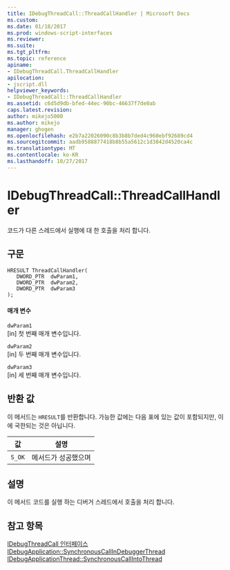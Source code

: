 ```yaml
---
title: IDebugThreadCall::ThreadCallHandler | Microsoft Docs
ms.custom: 
ms.date: 01/18/2017
ms.prod: windows-script-interfaces
ms.reviewer: 
ms.suite: 
ms.tgt_pltfrm: 
ms.topic: reference
apiname:
- IDebugThreadCall.ThreadCallHandler
apilocation:
- jscript.dll
helpviewer_keywords:
- IDebugThreadCall::ThreadCallHandler
ms.assetid: c6d5d9db-bfed-44ec-90bc-46637f7de0ab
caps.latest.revision: 
author: mikejo5000
ms.author: mikejo
manager: ghogen
ms.openlocfilehash: e2b7a22026090c8b3b8b7ded4c960ebf92689cd4
ms.sourcegitcommit: aadb9588877418b8b55a5612c1d3842d4520ca4c
ms.translationtype: MT
ms.contentlocale: ko-KR
ms.lasthandoff: 10/27/2017
---
```

# <a name="idebugthreadcallthreadcallhandler"></a>IDebugThreadCall::ThreadCallHandler
코드가 다른 스레드에서 실행에 대 한 호출을 처리 합니다.  
  
## <a name="syntax"></a>구문  
  
```  
HRESULT ThreadCallHandler(  
   DWORD_PTR  dwParam1,  
   DWORD_PTR  dwParam2,  
   DWORD_PTR  dwParam3  
);  
```  
  
#### <a name="parameters"></a>매개 변수  
 `dwParam1`  
 [in] 첫 번째 매개 변수입니다.  
  
 `dwParam2`  
 [in] 두 번째 매개 변수입니다.  
  
 `dwParam3`  
 [in] 세 번째 매개 변수입니다.  
  
## <a name="return-value"></a>반환 값  
 이 메서드는 `HRESULT`를 반환합니다. 가능한 값에는 다음 표에 있는 값이 포함되지만, 이에 국한되는 것은 아닙니다.  
  
|값|설명|  
|-----------|-----------------|  
|`S_OK`|메서드가 성공했으며|  
  
## <a name="remarks"></a>설명  
 이 메서드 코드를 실행 하는 디버거 스레드에서 호출을 처리 합니다.  
  
## <a name="see-also"></a>참고 항목  
 [IDebugThreadCall 인터페이스](../../winscript/reference/idebugthreadcall-interface.md)   
 [IDebugApplication::SynchronousCallInDebuggerThread](../../winscript/reference/idebugapplication-synchronouscallindebuggerthread.md)   
 [IDebugApplicationThread::SynchronousCallIntoThread](../../winscript/reference/idebugapplicationthread-synchronouscallintothread.md)